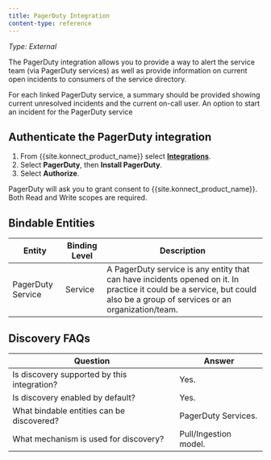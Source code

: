 ```yaml
---
title: PagerDuty Integration
content-type: reference
---
```


_Type: External_

The PagerDuty integration allows you to provide a way to alert the service team (via PagerDuty services) as well as provide information on current open incidents to consumers of the service directory. 

For each linked PagerDuty service, a summary should be provided showing current unresolved incidents and the current on-call user.
An option to start an incident for the PagerDuty service

## Authenticate the PagerDuty integration
1. From {{site.konnect_product_name}} select **[Integrations](https://cloud.konghq.com/us/service-catalog/integrations)**. 
2. Select **PagerDuty**, then **Install PagerDuty**.
3. Select **Authorize**. 

PagerDuty will ask you to grant consent to {{site.konnect_product_name}}. Both Read and Write scopes are required.

## Bindable Entities

Entity | Binding Level | Description
-------|---------------|-------------
PagerDuty Service | Service | A PagerDuty service is any entity that can have incidents opened on it. In practice it could be a service, but could also be a group of services or an organization/team.


## Discovery FAQs

| **Question**                                     | **Answer**                      |
|--------------------------------------------------|----------------------------------|
| Is discovery supported by this integration?      | Yes.                            |
| Is discovery enabled by default?                 | Yes.                            |
| What bindable entities can be discovered?        | PagerDuty Services.             |
| What mechanism is used for discovery?            | Pull/Ingestion model.           |



